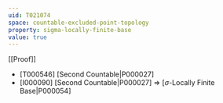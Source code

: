 ```yaml
---
uid: T021074
space: countable-excluded-point-topology
property: sigma-locally-finite-base
value: true
---
```

[[Proof]]

* [T000546] [Second Countable|P000027]
* [I000090] [Second Countable|P000027] => [$\sigma$-Locally Finite Base|P000054]

